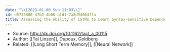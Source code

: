 ```yaml
---
date: "\\[2023-01-08 Sun 11:03\\]"
id: d5733806-d7b3-4b08-afd1-7a8d94664ffa
title: Assessing the Ability of LSTMs to Learn Syntax-Sensitive Dependencies
---
```


- Source: <http://dx.doi.org/10.1162/tacl_a_00115>
- Author: [[Tal Linzen]], Dupoux, Goldberg
- Related: [[Long Short Term Memory]], [[Neural Network]]
